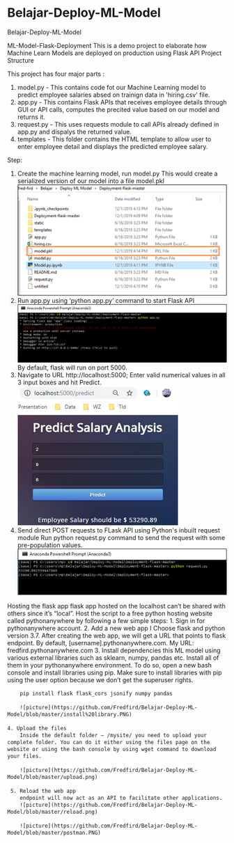 # Belajar-Deploy-ML-Model
Belajar-Deploy-ML-Model

ML-Model-Flask-Deployment
This is a demo project to elaborate how Machine Learn Models are deployed on production using Flask API
Project Structure

This project has four major parts :
1. model.py - This contains code fot our Machine Learning model to predict employee salaries absed on trainign data in 'hiring.csv' file.
2. app.py - This contains Flask APIs that receives employee details through GUI or API calls, computes the precited value based on our model and returns it.
3. request.py - This uses requests module to call APIs already defined in app.py and dispalys the returned value.
4. templates - This folder contains the HTML template to allow user to enter employee detail and displays the predicted employee salary.

Step:
1. Create the machine learning model, run model.py
    This would create a serialized version of our model into a file model.pkl
    ![picture](https://github.com/Fredfird/Belajar-Deploy-ML-Model/blob/master/model.png)
2. Run app.py using ‘python app.py’ command to start Flask API
    ![picture](https://github.com/Fredfird/Belajar-Deploy-ML-Model/blob/master/run%20app.png)
    By default, flask will run on port 5000.
3. Navigate to URL http://localhost:5000; Enter valid numerical values in all 3 input boxes     and hit Predict.
    ![picture](https://github.com/Fredfird/Belajar-Deploy-ML-Model/blob/master/locallhost.png)
4. Send direct POST requests to FLask API using Python's inbuilt request module 
    Run python request.py command to send the request with some pre-population values.
    ![picture](https://github.com/Fredfird/Belajar-Deploy-ML-Model/blob/master/run_request.png)
    
Hosting the flask app
flask app hosted on the localhost can’t be shared with others since it’s “local”. Host the script to a free python hosting website called pythonanywhere by following a few simple steps:
    1. Sign in for pythonanywhere account.
    2. Add a new web app
        I Choose flask and python version 3.7. After creating the web app, we will get a URL that points to flask endpoint. By default,         [username].pythonanywhere.com. My URL: fredfird.pythonanywhere.com
    3. Install dependencies
        this ML model using various external libraries such as sklearn, numpy, pandas etc. Install all of them in your pythonanywhere           environment. To do so, open a new bash console and install libraries using pip. Make sure to install libraries with pip using           the user option because we don’t get the superuser rights. 

        pip install flask flask_cors jsonify numpy pandas
        
        ![picture](https://github.com/Fredfird/Belajar-Deploy-ML-Model/blob/master/install%20library.PNG)
    
    4. Upload the files
        Inside the default folder — /mysite/ you need to upload your complete folder. You can do it either using the files page on the              website or using the bash console by using wget command to download your files.

        ![picture](https://github.com/Fredfird/Belajar-Deploy-ML-Model/blob/master/upload.png)
        
     5. Reload the web app
        endpoint will now act as an API to facilitate other applications.
        ![picture](https://github.com/Fredfird/Belajar-Deploy-ML-Model/blob/master/reload.png)

        ![picture](https://github.com/Fredfird/Belajar-Deploy-ML-Model/blob/master/postman.PNG)






